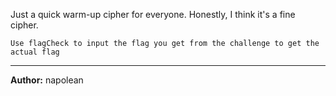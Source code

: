 Just a quick warm-up cipher for everyone. Honestly, I think it's a fine cipher.

`Use flagCheck to input the flag you get from the challenge to get the actual flag`

---
**Author:** napolean
